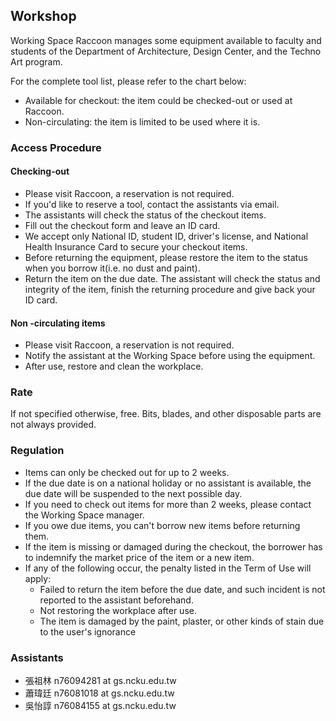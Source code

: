 ## Workshop
Working Space Raccoon manages some equipment available to faculty and students of the Department of Architecture, Design Center, and the Techno Art program.

For the complete tool list, please refer to the chart below:
* Available for checkout: the item could be checked-out or used at Raccoon.
* Non-circulating: the item is limited to be used where it is.


### Access Procedure
#### Checking-out
* Please visit Raccoon, a reservation is not required.
* If you'd like to reserve a tool, contact the assistants via email.
* The assistants will check the status of the checkout items.
* Fill out the checkout form and leave an ID card.
* We accept only National ID, student ID, driver's license, and National Health Insurance Card to secure your checkout items.
* Before returning the equipment, please restore the item to the status when you borrow it(i.e. no dust and paint).
* Return the item on the due date. The assistant will check the status and integrity of the item, finish the returning procedure and give back your ID card.

#### Non -circulating items
* Please visit Raccoon, a reservation is not required.
* Notify the assistant at the Working Space before using the equipment.
* After use, restore and clean the workplace.

### Rate
If not specified otherwise, free.
Bits, blades, and other disposable parts are not always provided.

### Regulation
* Items can only be checked out for up to 2 weeks.
* If the due date is on a national holiday or no assistant is available, the due date will be suspended to the next possible day.
* If you need to check out items for more than 2 weeks, please contact the Working Space manager.
* If you owe due items, you can't borrow new items before returning them.
* If the item is missing or damaged during the checkout, the borrower has to indemnify the market price of the item or a new item.
* If any of the following occur, the penalty listed in the Term of Use will apply:
    * Failed to return the item before the due date, and such incident is not reported to the assistant beforehand.
    * Not restoring the workplace after use.
    * The item is damaged by the paint, plaster, or other kinds of stain due to the user's ignorance

### Assistants
* 張祖林 n76094281 at gs.ncku.edu.tw
* 蕭瑋廷 n76081018 at gs.ncku.edu.tw
* 吳怡諄 n76084155 at gs.ncku.edu.tw

 
